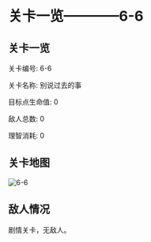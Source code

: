 # 关卡一览————6-6


## 关卡一览

关卡编号: 6-6

关卡名称: 别说过去的事

目标点生命值: 0

敌人总数: 0

理智消耗: 0


## 关卡地图
![6-6](./oprMap/6-6.png)

## 敌人情况

剧情关卡，无敌人。

